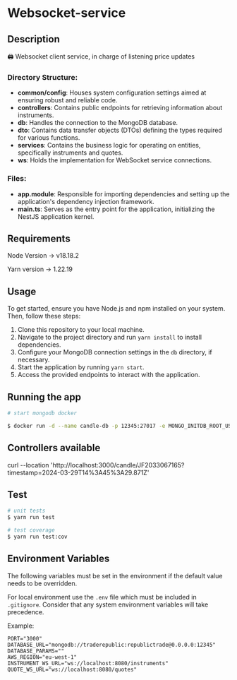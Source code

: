 # Websocket-service

## Description

🖨️ Websocket client service, in charge of listening price updates

### Directory Structure:

- **common/config**: Houses system configuration settings aimed at ensuring robust and reliable code.
- **controllers**: Contains public endpoints for retrieving information about instruments.
- **db**: Handles the connection to the MongoDB database.
- **dto**: Contains data transfer objects (DTOs) defining the types required for various functions.
- **services**: Contains the business logic for operating on entities, specifically instruments and quotes.
- **ws**: Holds the implementation for WebSocket service connections.

### Files:

- **app.module**: Responsible for importing dependencies and setting up the application's dependency injection framework.
- **main.ts**: Serves as the entry point for the application, initializing the NestJS application kernel.

## Requirements

Node Version -> v18.18.2

Yarn version -> 1.22.19

## Usage

To get started, ensure you have Node.js and npm installed on your system. Then, follow these steps:

1. Clone this repository to your local machine.
2. Navigate to the project directory and run `yarn install` to install dependencies.
3. Configure your MongoDB connection settings in the `db` directory, if necessary.
4. Start the application by running `yarn start`.
5. Access the provided endpoints to interact with the application.

## Running the app

```bash
# start mongodb docker

$ docker run -d --name candle-db -p 12345:27017 -e MONGO_INITDB_ROOT_USERNAME=traderepublic -e MONGO_INITDB_ROOT_PASSWORD=republictrade mongo

```

## Controllers available

curl --location 'http://localhost:3000/candle/JF2033067165?timestamp=2024-03-29T14%3A45%3A29.871Z'

## Test

```bash
# unit tests
$ yarn run test

# test coverage
$ yarn run test:cov
```

## Environment Variables

The following variables must be set in the environment if the default value needs to be overridden.

For local environment use the `.env` file which must be included in `.gitignore`. Consider that any system environment variables will take precedence.

Example:

```
PORT="3000"
DATABASE_URL="mongodb://traderepublic:republictrade@0.0.0.0:12345"
DATABASE_PARAMS=""
AWS_REGION="eu-west-1"
INSTRUMENT_WS_URL="ws://localhost:8080/instruments"
QUOTE_WS_URL="ws://localhost:8080/quotes"
```
